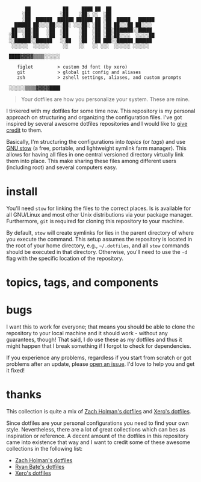```

       ██            ██     ████ ██  ██
      ░██           ░██    ░██░ ░░  ░██
      ░██  ██████  ██████ ██████ ██ ░██  █████   ██████
   ██████ ██░░░░██░░░██░ ░░░██░ ░██ ░██ ██░░░██ ██░░░░
  ██░░░██░██   ░██  ░██    ░██  ░██ ░██░███████░░█████
 ░██  ░██░██   ░██  ░██    ░██  ░██ ░██░██░░░░  ░░░░░██
 ░░██████░░██████   ░░██   ░██  ░██ ███░░██████ ██████
  ░░░░░░  ░░░░░░     ░░    ░░   ░░ ░░░  ░░░░░░ ░░░░░░

 ████▓▓▓▓▓▒▒▒▒░░░░░░

    figlet         > custom 3d font (by xero)
    git            > global git config and aliases
    zsh            > zshell settings, aliases, and custom prompts

 ░░░░░░▒▒▒▒▓▓▓▓▓████
```

> Your dotfiles are how you personalize your system. These are mine.

I tinkered with my dotfiles for some time now. This repository is my personal approach on structuring and organizing the configuration files. I've got inspired by several awesome dotfiles repositories and I would like to [give credit](#thanks) to them.

Basically, I'm structuring the configurations into _topics_ (or _tags_) and use [GNU stow](www.gnu.org/software/stow) (a free, portable, and lightweight symlink farm manager). This allows for having all files in one central versioned directory virtually link them into place. This make sharing these files among different users (including root) and several computers easy.

# install

You'll need `stow` for linking the files to the correct places. Is is available for all GNU/Linux and most other Unix distributions via your package manager. Furthermore, `git` is required for cloning this repository to your machine.

By default, `stow` will create symlinks for lies in the parent directory of where you execute the command. This setup assumes the repository is located in the root of your home directory, e.g., `~/.dotfiles`, and all `stow` commands should be executed in that directory. Otherwise, you'll need to use the `-d` flag with the specific location of the repository.


# topics, tags, and components

# bugs

I want this to work for everyone; that means you should be able to clone the repository to your local machine and it should work - without any guarantees, though! That said, I do use these as _my_ dotfiles and thus it might happen that I break something if I forgot to check for dependencies.

If you experience any problems, regardless if you start from scratch or got problems after an update, please [open an issue](https://github.com/skaldarnar/dotfiles/issues). I'd love to help you and get it fixed!


# thanks

This collection is quite a mix of [Zach Holman's dotfiles](https://github.com/holman/dotfiles) and [Xero's dotfiles](https://github.com/xero/dotfiles).

Since dotfiles are your personal configurations you need to find your own style. Nevertheless, there are a lot of great collections which can bes as inspiration or reference. A decent amount of the dotfiles in this repository came into existence that way and I want to credit some of these awesome collections in the following list:

* [Zach Holman's dotfiles](https://github.com/holman/dotfiles)
* [Ryan Bate's dotfiles](https://github.com/ryanb/dotfiles)
* [Xero's dotfiles](https://github.com/xero/dotfiles)
